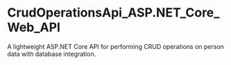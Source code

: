# CrudOperationsApi_ASP.NET_Core_Web_API
A lightweight ASP.NET Core API for performing CRUD operations on person data with database integration.

